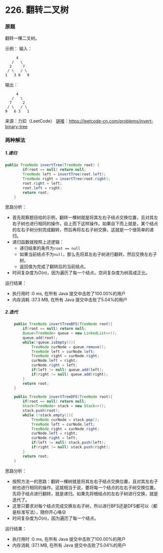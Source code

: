 # 226. 翻转二叉树

### 原题
翻转一棵二叉树。

示例：
输入：

```
	 4
   /   \
  2     7
 / \   / \
1   3 6   9
```

输出：

```
	 4
   /   \
  7     2
 / \   / \
9   6 3   1
```

来源：力扣（LeetCode）
[链接](https://leetcode-cn.com/problems/invert-binary-tree)：https://leetcode-cn.com/problems/invert-binary-tree

### 两种解法

##### 1.递归

```java
public TreeNode invertTree(TreeNode root) {
        if(root == null) return null;
        TreeNode left = invertTree(root.left);
        TreeNode right = invertTree(root.right);
        root.right = left;
        root.left = right;
        return root;
    }
```

思路分析：

* 首先观察题目给的示例，翻转一棵树就是将其左右子结点交换位置，且对其左右子树也进行相同的操作，自上而下这样操作。如果自下而上就是，某个结点的左右子树分别完成翻转，然后再将左右子树交换，这就是一个很简单的递归。
* 递归函数就按照上述逻辑：
    * 递归结束的条件为`root == null`
    * 如果当前结点不为`null`，那么先将其左右子树进行翻转，然后交换左右子树。
    * 返回值为完成了翻转后的当前结点。
* 时间复杂度为$O(n)$，因为遍历了每一个结点。空间复杂度为树高成正比。

运行结果：
* 执行用时 :0 ms, 在所有 Java 提交中击败了100.00%的用户
* 内存消耗 :37.3 MB, 在所有 Java 提交中击败了5.04%的用户

##### 2.迭代

```java
	public TreeNode invertTreeBFS(TreeNode root){
        if(root == null) return null;
        Queue<TreeNode> queue = new LinkedList<>();
        queue.add(root);
        while(!queue.isEmpty()){
            TreeNode curNode = queue.remove();
            TreeNode left = curNode.left;
            TreeNode right = curNode.right;
            curNode.left = right;
            curNode.right = left;
            if(left != null) queue.add(left);
            if(right != null) queue.add(right);
        }
        return root;
    }

    public TreeNode invertTreeDFS(TreeNode root){
        if(root == null) return null;
        Stack<TreeNode> stack = new Stack<>();
        stack.push(root);
        while (!stack.empty()){
            TreeNode curNode = stack.pop();
            TreeNode left = curNode.left;
            TreeNode right = curNode.right;
            curNode.left = right;
            curNode.right = left;
            if(left != null) stack.push(left);
            if(right != null) stack.push(right);
        }
        return root;
    }
```

思路分析：

* 按照方法一的思路：翻转一棵树就是将其左右子结点交换位置，且对其左右子树也进行相同的操作。这就相当于说，要将每一个结点的左右子树交换位置。先将子结点进行翻转，就是递归。如果先将根结点的左右子树进行交换，就是迭代了。
* 这里只要求对每个结点完成交换左右子树，所以进行BFS还是DFS都可以（都是标准写法），随你开心咯😜
* 时间复杂度为$O(n)$，因为遍历了每一个结点。

运行结果：
* 执行用时 :0 ms, 在所有 Java 提交中击败了100.00%的用户
* 内存消耗 :37.1 MB, 在所有 Java 提交中击败了5.04%的用户